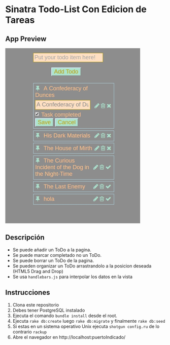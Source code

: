 # Sinatra Todo-List Con Edicion de Tareas

## App Preview
![App Preview](./public/appPreview.jpg?raw=true "ToDo-list Preview")

## Descripción
* Se puede añadir un ToDo a la pagina.
* Se puede marcar completado no un ToDo.
* Se puede borrar un ToDo de la pagina.
* Se pueden organizar un ToDo arrastrandolo a la posicion deseada (HTML5 Drag and Drop)
* Se usa `handlebars.js` para interpolar los datos en la vista

## Instrucciones
1. Clona este repositorio
2. Debes tener PostgreSQL instalado
3. Ejecuta el comando `bundle install` desde el root.
4. Ejecuta `rake db:create` luego `rake db:migrate` y finalmente `rake db:seed`
5. Si estas en un sistema operativo Unix ejecuta `shotgun config.ru` de lo contrario `rackup` 
6. Abre el navegador en http://localhost:puertoIndicado/

